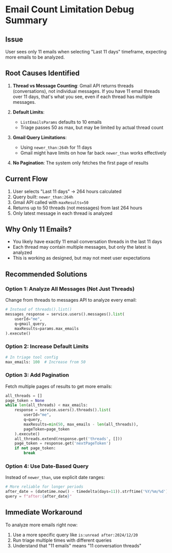 # Email Count Limitation Debug Summary

## Issue

User sees only 11 emails when selecting "Last 11 days" timeframe, expecting more emails to be analyzed.

## Root Causes Identified

1. **Thread vs Message Counting**: Gmail API returns threads (conversations), not individual messages. If you have 11 email threads over 11 days, that's what you see, even if each thread has multiple messages.

2. **Default Limits**:
   - `ListEmailsParams` defaults to 10 emails
   - Triage passes 50 as max, but may be limited by actual thread count

3. **Gmail Query Limitations**:
   - Using `newer_than:264h` for 11 days
   - Gmail might have limits on how far back `newer_than` works effectively

4. **No Pagination**: The system only fetches the first page of results

## Current Flow

1. User selects "Last 11 days" → 264 hours calculated
2. Query built: `newer_than:264h`
3. Gmail API called with `maxResults=50`
4. Returns up to 50 threads (not messages) from last 264 hours
5. Only latest message in each thread is analyzed

## Why Only 11 Emails?

- You likely have exactly 11 email conversation threads in the last 11 days
- Each thread may contain multiple messages, but only the latest is analyzed
- This is working as designed, but may not meet user expectations

## Recommended Solutions

### Option 1: Analyze All Messages (Not Just Threads)

Change from threads to messages API to analyze every email:

```python
# Instead of threads().list()
messages_response = service.users().messages().list(
    userId="me",
    q=gmail_query,
    maxResults=params.max_emails
).execute()
```

### Option 2: Increase Default Limits

```python
# In triage tool config
max_emails: 100  # Increase from 50
```

### Option 3: Add Pagination

Fetch multiple pages of results to get more emails:

```python
all_threads = []
page_token = None
while len(all_threads) < max_emails:
    response = service.users().threads().list(
        userId="me",
        q=query,
        maxResults=min(50, max_emails - len(all_threads)),
        pageToken=page_token
    ).execute()
    all_threads.extend(response.get('threads', []))
    page_token = response.get('nextPageToken')
    if not page_token:
        break
```

### Option 4: Use Date-Based Query

Instead of `newer_than`, use explicit date ranges:

```python
# More reliable for longer periods
after_date = (datetime.now() - timedelta(days=11)).strftime('%Y/%m/%d')
query = f"after:{after_date}"
```

## Immediate Workaround

To analyze more emails right now:

1. Use a more specific query like `is:unread after:2024/12/20`
2. Run triage multiple times with different queries
3. Understand that "11 emails" means "11 conversation threads"
